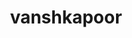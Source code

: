 ---
title: vanshkapoor
github: https://github.com/vanshkapoor
mode: light
transition: 1s
score: 68.8
archetype:
- Minimalistic
---